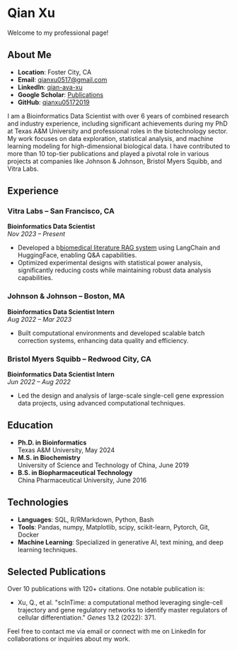 # Qian Xu

Welcome to my professional page!

## About Me
- **Location**: Foster City, CA
- **Email**: [qianxu0517@gmail.com](mailto:qianxu0517@gmail.com)
- **LinkedIn**: [qian-ava-xu](https://www.linkedin.com/in/qian-ava-xu/)
- **Google Scholar**: [Publications](https://scholar.google.com/citations?user=Y-IILgUAAAAJ&hl=zh-CN)
- **GitHub**: [qianxu05172019](https://github.com/qianxu05172019)

I am a Bioinformatics Data Scientist with over 6 years of combined research and industry experience, including significant achievements during my PhD at Texas A&M University and professional roles in the biotechnology sector. My work focuses on data exploration, statistical analysis, and machine learning modeling for high-dimensional biological data. I have contributed to more than 10 top-tier publications and played a pivotal role in various projects at companies like Johnson & Johnson, Bristol Myers Squibb, and Vitra Labs.

## Experience

### Vitra Labs – San Francisco, CA
**Bioinformatics Data Scientist**  
_Nov 2023 – Present_
- Developed a b[biomedical literature RAG system](https://github.com/qianxu05172019/biorag-oocyte) using LangChain and HuggingFace, enabling Q&A capabilities.
- Optimized experimental designs with statistical power analysis, significantly reducing costs while maintaining robust data analysis capabilities.

### Johnson & Johnson – Boston, MA
**Bioinformatics Data Scientist Intern**  
_Aug 2022 – Mar 2023_
- Built computational environments and developed scalable batch correction systems, enhancing data quality and efficiency.

### Bristol Myers Squibb – Redwood City, CA
**Bioinformatics Data Scientist Intern**  
_Jun 2022 – Aug 2022_
- Led the design and analysis of large-scale single-cell gene expression data projects, using advanced computational techniques.

## Education

- **Ph.D. in Bioinformatics**  
  Texas A&M University, May 2024
- **M.S. in Biochemistry**  
  University of Science and Technology of China, June 2019
- **B.S. in Biopharmaceutical Technology**  
  China Pharmaceutical University, June 2016

## Technologies

- **Languages**: SQL, R/RMarkdown, Python, Bash
- **Tools**: Pandas, numpy, Matplotlib, scipy, scikit-learn, Pytorch, Git, Docker
- **Machine Learning**: Specialized in generative AI, text mining, and deep learning techniques.

## Selected Publications
Over 10 publications with 120+ citations. One notable publication is:
- Xu, Q., et al. "scInTime: a computational method leveraging single-cell trajectory and gene regulatory networks to identify master regulators of cellular differentiation." _Genes_ 13.2 (2022): 371.

Feel free to contact me via email or connect with me on LinkedIn for collaborations or inquiries about my work.
